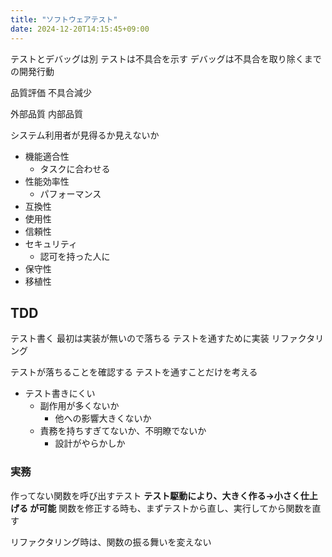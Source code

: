 ```yaml
---
title: "ソフトウェアテスト"
date: 2024-12-20T14:15:45+09:00
---
```

テストとデバッグは別
テストは不具合を示す
デバッグは不具合を取り除くまでの開発行動

品質評価
不具合減少

外部品質
内部品質

システム利用者が見得るか見えないか

- 機能適合性
    - タスクに合わせる
- 性能効率性
    - パフォーマンス
- 互換性
- 使用性
- 信頼性
- セキュリティ
    - 認可を持った人に
- 保守性
- 移植性

## TDD
テスト書く
    最初は実装が無いので落ちる
テストを通すために実装
リファクタリング

テストが落ちることを確認する
テストを通すことだけを考える

- テスト書きにくい
    - 副作用が多くないか
        - 他への影響大きくないか
    - 責務を持ちすぎてないか、不明瞭でないか
        - 設計がやらかしか

### 実務
作ってない関数を呼び出すテスト
    **テスト駆動により、大きく作る→小さく仕上げる が可能**
関数を修正する時も、まずテストから直し、実行してから関数を直す

リファクタリング時は、関数の振る舞いを変えない
